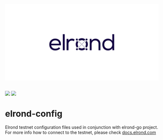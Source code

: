 <div style="text-align:center">
  <img src="https://github.com/ElrondNetwork/elrond-go/blob/master/elrond_logo_01.svg"></img>
</div>  

<br>

[![](https://img.shields.io/badge/made%20by-Elrond%20Network-blue.svg?style=flat-square)](http://elrond.com/)
[![](https://img.shields.io/badge/project-Elrond%20Network%20Testnet-blue.svg?style=flat-square)](http://elrond.com/)

# elrond-config

Elrond testnet configuration files used in conjunction with elrond-go project. 
For more info how to connect to the testnet, please check [docs.elrond.com](https://docs.elrond.com/start-a-validator-node/start-the-network)

